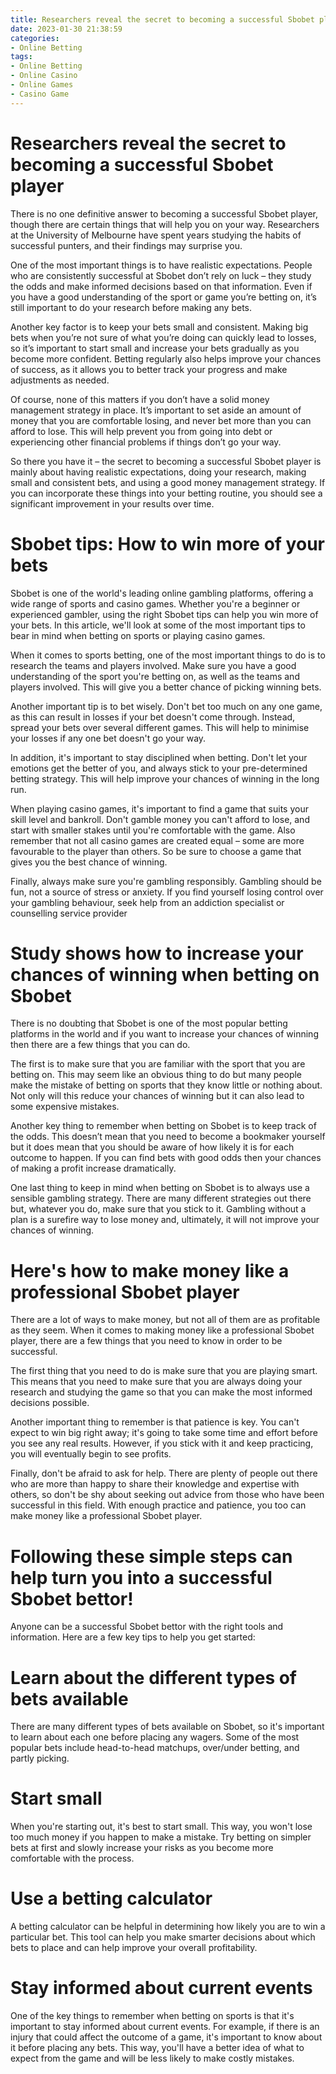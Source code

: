 ```yaml
---
title: Researchers reveal the secret to becoming a successful Sbobet player 
date: 2023-01-30 21:38:59
categories:
- Online Betting
tags:
- Online Betting
- Online Casino
- Online Games
- Casino Game
---
```



#  Researchers reveal the secret to becoming a successful Sbobet player 

There is no one definitive answer to becoming a successful Sbobet player, though there are certain things that will help you on your way. Researchers at the University of Melbourne have spent years studying the habits of successful punters, and their findings may surprise you.

One of the most important things is to have realistic expectations. People who are consistently successful at Sbobet don’t rely on luck – they study the odds and make informed decisions based on that information. Even if you have a good understanding of the sport or game you’re betting on, it’s still important to do your research before making any bets.

Another key factor is to keep your bets small and consistent. Making big bets when you’re not sure of what you’re doing can quickly lead to losses, so it’s important to start small and increase your bets gradually as you become more confident. Betting regularly also helps improve your chances of success, as it allows you to better track your progress and make adjustments as needed.

Of course, none of this matters if you don’t have a solid money management strategy in place. It’s important to set aside an amount of money that you are comfortable losing, and never bet more than you can afford to lose. This will help prevent you from going into debt or experiencing other financial problems if things don’t go your way.

So there you have it – the secret to becoming a successful Sbobet player is mainly about having realistic expectations, doing your research, making small and consistent bets, and using a good money management strategy. If you can incorporate these things into your betting routine, you should see a significant improvement in your results over time.

#  Sbobet tips: How to win more of your bets 

Sbobet is one of the world's leading online gambling platforms, offering a wide range of sports and casino games. Whether you're a beginner or experienced gambler, using the right Sbobet tips can help you win more of your bets. In this article, we'll look at some of the most important tips to bear in mind when betting on sports or playing casino games.

When it comes to sports betting, one of the most important things to do is to research the teams and players involved. Make sure you have a good understanding of the sport you're betting on, as well as the teams and players involved. This will give you a better chance of picking winning bets.

Another important tip is to bet wisely. Don't bet too much on any one game, as this can result in losses if your bet doesn't come through. Instead, spread your bets over several different games. This will help to minimise your losses if any one bet doesn't go your way.

In addition, it's important to stay disciplined when betting. Don't let your emotions get the better of you, and always stick to your pre-determined betting strategy. This will help improve your chances of winning in the long run.

When playing casino games, it's important to find a game that suits your skill level and bankroll. Don't gamble money you can't afford to lose, and start with smaller stakes until you're comfortable with the game. Also remember that not all casino games are created equal – some are more favourable to the player than others. So be sure to choose a game that gives you the best chance of winning.

 Finally, always make sure you're gambling responsibly. Gambling should be fun, not a source of stress or anxiety. If you find yourself losing control over your gambling behaviour, seek help from an addiction specialist or counselling service provider

#  Study shows how to increase your chances of winning when betting on Sbobet 

There is no doubting that Sbobet is one of the most popular betting platforms in the world and if you want to increase your chances of winning then there are a few things that you can do.

The first is to make sure that you are familiar with the sport that you are betting on. This may seem like an obvious thing to do but many people make the mistake of betting on sports that they know little or nothing about. Not only will this reduce your chances of winning but it can also lead to some expensive mistakes.

Another key thing to remember when betting on Sbobet is to keep track of the odds. This doesn’t mean that you need to become a bookmaker yourself but it does mean that you should be aware of how likely it is for each outcome to happen. If you can find bets with good odds then your chances of making a profit increase dramatically.

One last thing to keep in mind when betting on Sbobet is to always use a sensible gambling strategy. There are many different strategies out there but, whatever you do, make sure that you stick to it. Gambling without a plan is a surefire way to lose money and, ultimately, it will not improve your chances of winning.

#  Here's how to make money like a professional Sbobet player 

There are a lot of ways to make money, but not all of them are as profitable as they seem. When it comes to making money like a professional Sbobet player, there are a few things that you need to know in order to be successful.

The first thing that you need to do is make sure that you are playing smart. This means that you need to make sure that you are always doing your research and studying the game so that you can make the most informed decisions possible.

Another important thing to remember is that patience is key. You can't expect to win big right away; it's going to take some time and effort before you see any real results. However, if you stick with it and keep practicing, you will eventually begin to see profits.

Finally, don't be afraid to ask for help. There are plenty of people out there who are more than happy to share their knowledge and expertise with others, so don't be shy about seeking out advice from those who have been successful in this field. With enough practice and patience, you too can make money like a professional Sbobet player.

#  Following these simple steps can help turn you into a successful Sbobet bettor!

Anyone can be a successful Sbobet bettor with the right tools and information. Here are a few key tips to help you get started:

# Learn about the different types of bets available

There are many different types of bets available on Sbobet, so it's important to learn about each one before placing any wagers. Some of the most popular bets include head-to-head matchups, over/under betting, and partly picking.

# Start small

When you're starting out, it's best to start small. This way, you won't lose too much money if you happen to make a mistake. Try betting on simpler bets at first and slowly increase your risks as you become more comfortable with the process.

# Use a betting calculator

A betting calculator can be helpful in determining how likely you are to win a particular bet. This tool can help you make smarter decisions about which bets to place and can help improve your overall profitability.

# Stay informed about current events

One of the key things to remember when betting on sports is that it's important to stay informed about current events. For example, if there is an injury that could affect the outcome of a game, it's important to know about it before placing any bets. This way, you'll have a better idea of what to expect from the game and will be less likely to make costly mistakes.